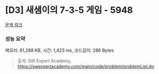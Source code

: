 # [D3] 새샘이의 7-3-5 게임 - 5948 

[문제 링크](https://swexpertacademy.com/main/code/problem/problemDetail.do?contestProbId=AWZ2IErKCwUDFAUQ) 

### 성능 요약

메모리: 61,288 KB, 시간: 1,423 ms, 코드길이: 286 Bytes



> 출처: SW Expert Academy, https://swexpertacademy.com/main/code/problem/problemList.do